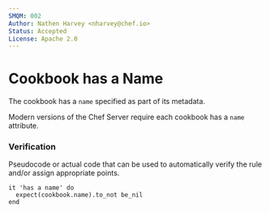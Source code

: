 ```yaml
---
SMQM: 002
Author: Nathen Harvey <nharvey@chef.io>
Status: Accepted
License: Apache 2.0
---
```


# Cookbook has a Name

The cookbook has a `name` specified as part of its metadata.

Modern versions of the Chef Server require each cookbook has a `name` attribute.

### Verification

Pseudocode or actual code that can be used to automatically verify the rule and/or assign appropriate points.

    it 'has a name' do
      expect(cookbook.name).to_not be_nil
    end
